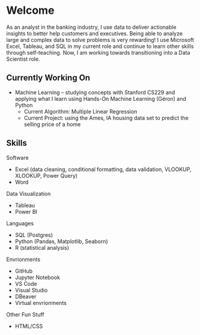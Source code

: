 # Welcome

As an analyst in the banking industry, I use data to deliver actionable insights to better help customers and executives. Being able to analyze large and complex data to solve problems is very rewarding! I use Microsoft Excel, Tableau, and SQL in my current role and continue to learn other skills through self-teaching. Now, I am working towards transitioning into a Data Scientist role. 

## Currently Working On 

* Machine Learning – studying concepts with Stanford CS229 and applying what I learn using Hands-On Machine Learning (Géron) and Python
  - Current Algorithm: Multiple Linear Regression 
  - Current Project: using the Ames, IA housing data set to predict the selling price of a home 

## Skills 

Software

* Excel (data cleaning, conditional formatting, data validation, VLOOKUP, XLOOKUP, Power Query)
* Word

Data Visualization

* Tableau
* Power BI

Languages 

* SQL (Postgres)
* Python (Pandas, Matplotlib, Seaborn)
* R (statistical analysis)

Envrionments 

* GitHub 
* Jupyter Notebook
* VS Code
* Visual Studio
* DBeaver
* Virtual envrionments

Other Fun Stuff

* HTML/CSS






<!---
CoolBeansProgramming/CoolBeansProgramming is a ✨ special ✨ repository because its `README.md` (this file) appears on your GitHub profile.
You can click the Preview link to take a look at your changes.
--->
